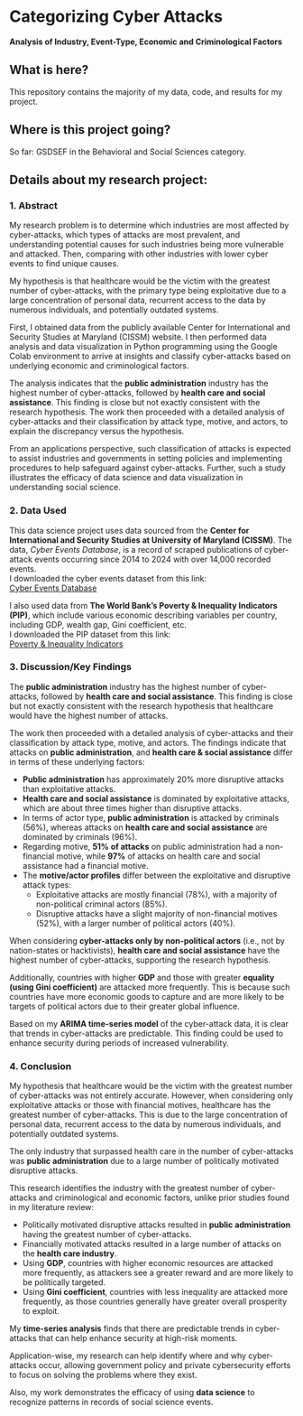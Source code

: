 # Categorizing Cyber Attacks
**Analysis of Industry, Event-Type, Economic and Criminological Factors**

## What is here?  
This repository contains the majority of my data, code, and results for my project. 

## Where is this project going?  
So far: GSDSEF in the Behavioral and Social Sciences category.

## Details about my research project:

### 1. Abstract  
My research problem is to determine which industries are most affected by cyber-attacks, which types of attacks are most prevalent, and understanding potential causes for such industries being more vulnerable and attacked. Then, comparing with other industries with lower cyber events to find unique causes.

My hypothesis is that healthcare would be the victim with the greatest number of cyber-attacks, with the primary type being exploitative due to a large concentration of personal data, recurrent access to the data by numerous individuals, and potentially outdated systems.

First, I obtained data from the publicly available Center for International and Security Studies at Maryland (CISSM) website. I then performed data analysis and data visualization in Python programming using the Google Colab environment to arrive at insights and classify cyber-attacks based on underlying economic and criminological factors.

The analysis indicates that the **public administration** industry has the highest number of cyber-attacks, followed by **health care and social assistance**. This finding is close but not exactly consistent with the research hypothesis. The work then proceeded with a detailed analysis of cyber-attacks and their classification by attack type, motive, and actors, to explain the discrepancy versus the hypothesis.

From an applications perspective, such classification of attacks is expected to assist industries and governments in setting policies and implementing procedures to help safeguard against cyber-attacks. Further, such a study illustrates the efficacy of data science and data visualization in understanding social science.

### 2. Data Used  
This data science project uses data sourced from the **Center for International and Security Studies at University of Maryland (CISSM)**. The data, *Cyber Events Database*, is a record of scraped publications of cyber-attack events occurring since 2014 to 2024 with over 14,000 recorded events.  
I downloaded the cyber events dataset from this link:  
[Cyber Events Database](https://cissm.umd.edu/cyber-events-database)

I also used data from **The World Bank’s Poverty & Inequality Indicators (PIP)**, which include various economic describing variables per country, including GDP, wealth gap, Gini coefficient, etc.  
I downloaded the PIP dataset from this link:  
[Poverty & Inequality Indicators](https://pip.worldbank.org/poverty-calculator)

### 3. Discussion/Key Findings  
The **public administration** industry has the highest number of cyber-attacks, followed by **health care and social assistance**. This finding is close but not exactly consistent with the research hypothesis that healthcare would have the highest number of attacks.

The work then proceeded with a detailed analysis of cyber-attacks and their classification by attack type, motive, and actors. The findings indicate that attacks on **public administration**, and **health care & social assistance** differ in terms of these underlying factors:
- **Public administration** has approximately 20% more disruptive attacks than exploitative attacks.
- **Health care and social assistance** is dominated by exploitative attacks, which are about three times higher than disruptive attacks.
- In terms of actor type, **public administration** is attacked by criminals (56%), whereas attacks on **health care and social assistance** are dominated by criminals (96%).
- Regarding motive, **51% of attacks** on public administration had a non-financial motive, while **97%** of attacks on health care and social assistance had a financial motive.
- The **motive/actor profiles** differ between the exploitative and disruptive attack types:
  - Exploitative attacks are mostly financial (78%), with a majority of non-political criminal actors (85%).
  - Disruptive attacks have a slight majority of non-financial motives (52%), with a larger number of political actors (40%).

When considering **cyber-attacks only by non-political actors** (i.e., not by nation-states or hacktivists), **health care and social assistance** have the highest number of cyber-attacks, supporting the research hypothesis.

Additionally, countries with higher **GDP** and those with greater **equality (using Gini coefficient)** are attacked more frequently. This is because such countries have more economic goods to capture and are more likely to be targets of political actors due to their greater global influence.

Based on my **ARIMA time-series model** of the cyber-attack data, it is clear that trends in cyber-attacks are predictable. This finding could be used to enhance security during periods of increased vulnerability.

### 4. Conclusion  
My hypothesis that healthcare would be the victim with the greatest number of cyber-attacks was not entirely accurate. However, when considering only exploitative attacks or those with financial motives, healthcare has the greatest number of cyber-attacks. This is due to the large concentration of personal data, recurrent access to the data by numerous individuals, and potentially outdated systems.

The only industry that surpassed health care in the number of cyber-attacks was **public administration** due to a large number of politically motivated disruptive attacks.

This research identifies the industry with the greatest number of cyber-attacks and criminological and economic factors, unlike prior studies found in my literature review:
- Politically motivated disruptive attacks resulted in **public administration** having the greatest number of cyber-attacks.
- Financially motivated attacks resulted in a large number of attacks on the **health care industry**.
- Using **GDP**, countries with higher economic resources are attacked more frequently, as attackers see a greater reward and are more likely to be politically targeted.
- Using **Gini coefficient**, countries with less inequality are attacked more frequently, as those countries generally have greater overall prosperity to exploit.

My **time-series analysis** finds that there are predictable trends in cyber-attacks that can help enhance security at high-risk moments.

Application-wise, my research can help identify where and why cyber-attacks occur, allowing government policy and private cybersecurity efforts to focus on solving the problems where they exist.

Also, my work demonstrates the efficacy of using **data science** to recognize patterns in records of social science events.
